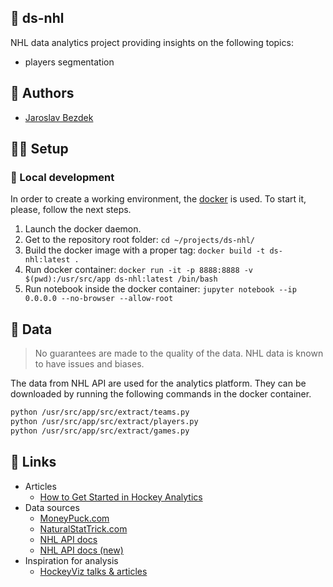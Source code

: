 ## :rocket: ds-nhl

NHL data analytics project providing insights on the following topics:

- players segmentation

## :pencil: Authors

- [Jaroslav Bezdek](https://www.github.com/jardabezdek)

## :construction_worker_man: Setup

### :wrench: Local development

In order to create a working environment, the [docker](https://www.docker.com/)
is used. To start it, please, follow the next steps.

1. Launch the docker daemon.
1. Get to the repository root folder: `cd ~/projects/ds-nhl/`
1. Build the docker image with a proper tag: `docker build -t ds-nhl:latest .`
1. Run docker container: `docker run -it -p 8888:8888 -v $(pwd):/usr/src/app ds-nhl:latest /bin/bash`
1. Run notebook inside the docker container: `jupyter notebook --ip 0.0.0.0 --no-browser --allow-root`

## :floppy_disk: Data

> No guarantees are made to the quality of the data. NHL data is known to have issues and biases.

The data from NHL API are used for the analytics platform. They can be downloaded by running
the following commands in the docker container.

```bash
python /usr/src/app/src/extract/teams.py
python /usr/src/app/src/extract/players.py
python /usr/src/app/src/extract/games.py
```

## :link: Links

- Articles
  - [How to Get Started in Hockey Analytics](https://hockey-graphs.com/2018/11/27/how-to-get-started-in-hockey-analytics/)
- Data sources
  - [MoneyPuck.com](https://moneypuck.com/data.htm)
  - [NaturalStatTrick.com](https://naturalstattrick.com/)
  - [NHL API docs](https://gitlab.com/dword4/nhlapi)
  - [NHL API docs (new)](https://github.com/Zmalski/NHL-API-Reference)
- Inspiration for analysis
  - [HockeyViz talks & articles](https://hockeyviz.com/)
